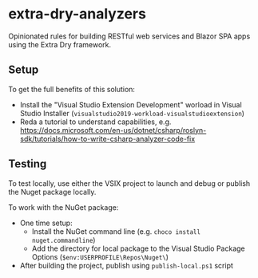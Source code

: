 # extra-dry-analyzers
Opinionated rules for building RESTful web services and Blazor SPA apps using the Extra Dry framework.

## Setup

To get the full benefits of this solution:
  * Install the "Visual Studio Extension Development" worload in Visual Studio Installer (`visualstudio2019-workload-visualstudioextension`)
  * Reda a tutorial to understand capabilities, e.g. https://docs.microsoft.com/en-us/dotnet/csharp/roslyn-sdk/tutorials/how-to-write-csharp-analyzer-code-fix

## Testing

To test locally, use either the VSIX project to launch and debug or publish the Nuget package locally.

To work with the NuGet package:
  * One time setup:
    * Install the NuGet command line (e.g. `choco install nuget.commandline`)
    * Add the directory for local package to the Visual Studio Package Options (`$env:USERPROFILE\Repos\Nuget\`)
  * After building the project, publish using `publish-local.ps1` script
